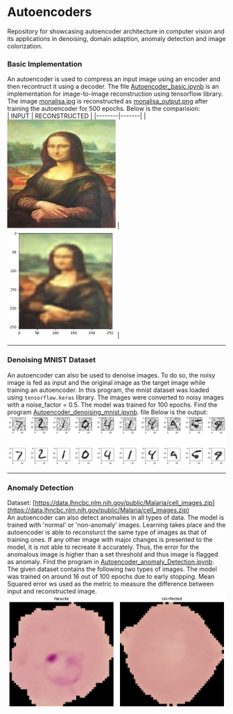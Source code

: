 # Autoencoders
Repository for showcasing autoencoder architecture in computer vision and its applications in denoising, domain adaption, anomaly detection and image colorization.

### Basic Implementation
An autoencoder is used to compress an input image using an encoder and then recontruct it using a decoder. The file [Autoencoder_basic.ipynb](./Autoencoder_basic.ipynb) is an implementation for image-to-image reconstruction using tensorflow library. The image [monalisa.jpg](./data/monalisa.jpg) is reconstructed as [monalisa_output.png](./data/monalisa_output.png) after training the autoencoder for 500 epochs.
Below is the comparision: <br> 
| INPUT | RECONSTRUCTED |
|--------|-------|
| <img src="https://github.com/Parth-D3/Autoencoders/blob/main/data/monalisa.jpg" width="250" height = "250"/> | <img src="https://github.com/Parth-D3/Autoencoders/blob/main/data/monalisa_output.png" width="250" height = "250"/> |
<hr>

### Denoising MNIST Dataset
An autoencoder can also be used to denoise images. To do so, the noisy image is fed as input and the original image as the target image while training an autoencoder. In this program, the mnist dataset was loaded using `tensorflow.keras` library. The images were converted to noisy images with a noise_factor = 0.5. The model was trained for 100 epochs. Find the program  [Autoencoder_denoising_mnist.ipynb](./Autoencoder_denoising_mnist.ipynb). file Below is the output: <br>
<img src="https://github.com/Parth-D3/Autoencoders/blob/main/data/autoencoder_mnist.png" />
<hr>

### Anomaly Detection
Dataset: [https://data.lhncbc.nlm.nih.gov/public/Malaria/cell_images.zip](https://data.lhncbc.nlm.nih.gov/public/Malaria/cell_images.zip)  <br>
An autoencoder can also detect anomalies in all types of data. The model is trained with 'normal' or 'non-anomaly' images. Learning takes place and the autoencoder is able to reconsturct the same type of images as that of training ones. If any other image with major changes is presented to the model, it is not able to recreate it accurately. Thus, the error for the anomalous image is higher than a set threshold and thus image is flagged as anomaly. Find the program in [Autoencoder_anomaly_Detection.ipynb](./data/Autoencoder_anomaly_Detection.ipynb).<br>
The given dataset contains the following two types of images. The model was trained on around 16 out of 100 epochs due to early stopping. Mean Squared error ws used as the metric to measure the difference between input and reconstructed image. 
<img src="https://github.com/Parth-D3/Autoencoders/blob/main/data/malaria.png" />
